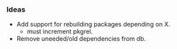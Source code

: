 ### Ideas

* Add support for rebuilding packages depending on X.
  * must increment pkgrel.
* Remove uneeded/old dependencies from db.

